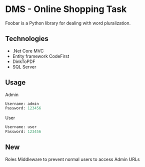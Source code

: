 # DMS - Online Shopping Task

Foobar is a Python library for dealing with word pluralization.

## Technologies

* .Net Core MVC
* Entity framework CodeFirst
* DinkToPDF
* SQL Server



## Usage

Admin
```python
Username: admin
Password: 123456
```
User
```python
Username: user
Password: 123456
```

## New
Roles Middleware to prevent normal users to access Admin URLs
